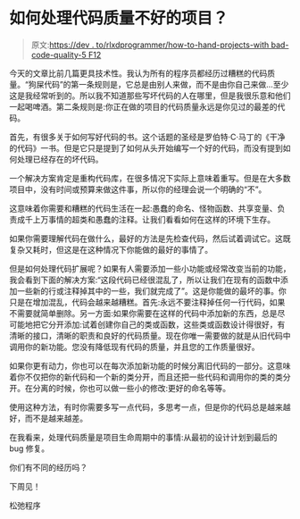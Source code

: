 # 如何处理代码质量不好的项目？

> 原文:[https://dev . to/rlxdprogrammer/how-to-hand-projects-with bad-code-quality-5 F12](https://dev.to/rlxdprogrammer/how-to-handle-projects-with-bad-code-quality-5f12)

今天的文章比前几篇更具技术性。我认为所有的程序员都经历过糟糕的代码质量。“狗屎代码”的第一条规则是，它总是由别人来做，而不是由你自己来做…至少这是我经常听到的。所以我不知道那些写坏代码的人在哪里，但是我很乐意和他们一起喝啤酒。第二条规则是:你正在做的项目的代码质量永远是你见过的最差的代码。

首先，有很多关于如何写好代码的书。这个话题的圣经是罗伯特·C·马丁的《干净的代码》一书。但是它只是提到了如何从头开始编写一个好的代码，而没有提到如何处理已经存在的坏代码。

一个解决方案肯定是重构代码库，在很多情况下实际上意味着重写。但是在大多数项目中，没有时间或预算来做这件事，所以你的经理会说一个明确的“不”。

这意味着你需要和糟糕的代码生活在一起:愚蠢的命名、怪物函数、共享变量、负责成千上万事情的超类和愚蠢的注释。让我们看看如何在这样的环境下生存。

如果你需要理解代码在做什么，最好的方法是先检查代码，然后试着调试它。这既复杂又耗时，但这是在这种情况下你能做的最好的事情了。

但是如何处理代码扩展呢？如果有人需要添加一些小功能或经常改变当前的功能，我会看到下面的解决方案:“这段代码已经很混乱了，所以让我们在现有的函数中添加一些新的行或注释掉其中的一些，我们就完成了”。这是你能做的最坏的事。你只是在增加混乱，代码会越来越糟糕。首先:永远不要注释掉任何一行代码，如果不需要就简单删除。另一方面:如果你需要在这样的代码中添加新的东西，总是尽可能地把它分开添加:试着创建你自己的类或函数，这些类或函数设计得很好，有清晰的接口，清晰的职责和良好的代码质量。现在你唯一需要做的就是从旧代码中调用你的新功能。您没有降低现有代码的质量，并且您的工作质量很好。

如果你更有动力，你也可以在每次添加新功能的时候分离旧代码的一部分。这意味着你不仅把你的新代码和一个新的类分开，而且还把一些代码和调用你的类的类分开。在分离的时候，你也可以做一些小的修改:更好的命名等等。

使用这种方法，有时你需要多写一点代码，多思考一点，但是你的代码总是越来越好，而不是越来越差。

在我看来，处理代码质量是项目生命周期中的事情:从最初的设计计划到最后的 bug 修复。

你们有不同的经历吗？

下周见！

松弛程序